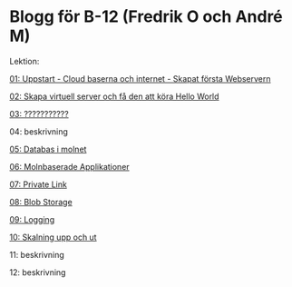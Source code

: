 # Blogg för B-12 (Fredrik O och André M)

Lektion:

[01: Uppstart - Cloud baserna och internet - Skapat första Webservern](01.md)

[02: Skapa virtuell server och få den att köra Hello World](02.md)

[03: ???????????](03.md)

04: beskrivning

[05: Databas i molnet](05.md)

[06: Molnbaserade Applikationer](06.md)

[07: Private Link](07.md)

[08: Blob Storage](08.md)

[09: Logging](09.md)

[10: Skalning upp och ut](09.md)

11: beskrivning

12: beskrivning

